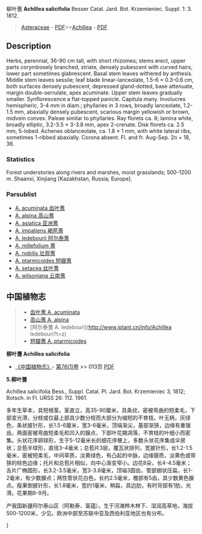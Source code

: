 柳叶蓍 **Achillea salicifolia** Besser Catal. Jard. Bot. Krzemieniec. Suppl. 1: 3. 1812.

> [Asteraceae](http://www.iplant.cn/info/Asteraceae?t=foc) - [PDF](http://www.iplant.cn/foc/pdf/Asteraceae.pdf)>>[Achillea](Achillea-蓍属.md) - [PDF](http://www.iplant.cn/foc/pdf/Achillea.pdf)

## Description

Herbs, perennial, 36-90 cm tall, with short rhizomes; stems erect, upper parts corymbosely branched, striate, densely pubescent with curved hairs, lower part sometimes glabrescent. Basal stem leaves withered by anthesis. Middle stem leaves sessile; leaf blade linear-lanceolate, 1.5-6 × 0.3-0.6 cm, both surfaces densely pubescent, depressed gland-dotted, base attenuate, margin double-serrulate, apex acuminate. Upper stem leaves gradually smaller. Synflorescence a flat-topped panicle. Capitula many. Involucres hemispheric, 3-4 mm in diam.; phyllaries in 3 rows, broadly lanceolate, 1.2-1.5 mm, abaxially densely pubescent, scarious margin yellowish or brown, midvein convex. Paleae similar to phyllaries. Ray florets ca. 8; lamina white, broadly elliptic, 3.2-3.5 × 3-3.8 mm, apex 2-crenate. Disk florets ca. 2.5 mm, 5-lobed. Achenes oblanceolate, ca. 1.8 × 1 mm, with white lateral ribs, sometimes 1-ribbed abaxially. Corona absent. Fl. and fr. Aug-Sep. 2*n* = 18, 36.

### Statistics
Forest understories along rivers and marshes, moist grasslands; 500-1200 m. Shaanxi, Xinjiang [Kazakhstan, Russia; Europe].

### Parsublist

* [A.  acuminata  齿叶蓍](Achillea-acuminata-齿叶蓍.md)
* [A.  alpina  高山蓍](Achillea-alpina-高山蓍.md)
* [A.  asiatica  亚洲蓍](Achillea-asiatica-亚洲蓍.md)
* [A.  impatiens  褐苞蓍](Achillea-impatiens-褐苞蓍.md)
* [A.  ledebourii  阿尔泰蓍](Achillea-ledebourii-阿尔泰蓍.md)
* [A.  millefolium  蓍](Achillea-millefolium-蓍.md)
* [A.  nobilis  壮观蓍](Achillea-nobilis-壮观蓍.md)
* [A.  ptarmicoides  短瓣蓍](Achillea-ptarmicoides-短瓣蓍.md)
* [A.  setacea  丝叶蓍](Achillea-setacea-丝叶蓍.md)
* [A.  wilsoniana  云南蓍](Achillea-wilsoniana-云南蓍.md)

## 中国植物志

> * [齿叶蓍  A.  acuminata](Achillea-acuminata-齿叶蓍.md)
> * [高山蓍  A.  alpina](Achillea-alpina-高山蓍.md)
> * [阿尔泰蓍  A.  ledebouri](http://www.iplant.cn/info/Achillea ledebouri?t=z)
> * [短瓣蓍  A.  ptarmicoides](Achillea-ptarmicoides-短瓣蓍.md)

**柳叶蓍 Achillea salicifolia**

* [《中国植物志》](http://www.iplant.cn/frps)- [第76(1)卷](http://www.iplant.cn/frps/vol/76(1)) >> 013页 [PDF](http://www.iplant.cn/frps/pdf/76(1)/013a.PDF)

**5.柳叶蓍**

Achillea salicifolia Bess., Suppl. Catal. Pl. Jard. Bot. Krzemieniec 3, 1812; Botsch. in Fl. URSS 26: 112. 1961.

多年生草本，具短根茎。茎直立，高35-90厘米，具条纹，密被弯曲的短柔毛，下部变光滑，分枝或仅最上部具少数分枝而大部分为缩短的不育枝。叶无柄，灰绿色，条状披针形，长1.5-6厘米，宽3-6毫米，顶端渐尖，基部渐狭，边缘有重锯齿，两面密被弯曲短柔毛和凹入的腺点，下部叶花期凋落，不育枝的叶细小而密集。头状花序卵球形，生于5-12毫米长的细花序梗上，多数头状花序集成伞房状；总苞半球形，直径3-4毫米；总苞片3层，覆瓦状排列，宽披针形，长1.2-1.5毫米，密被短柔毛，中间草质，淡黄绿色，有凸起的中脉，边缘膜质，淡黄色或带狭的棕色边缘；托片和总苞片相似，向中心渐变窄小。边花8朵，长4-4.5毫米；舌片广椭圆形，长3.2-3.5毫米，宽3-3.8毫米，顶端3圆齿，管部翅状压扁，长1-2毫米，有少数腺点；两性管状花白色，长约2.5毫米，檐部有5齿，具少数黄色腺点。瘦果倒披针形，长1.8毫米，宽约1毫米，稍扁，具边肋，有时背部有1肋，光滑。花果期8-9月。

产我国新疆阿尔泰山区（阿勒泰、富蕴）。生于河滩桦木林下、湿润高草地，海拔500-1200米，少见。欧洲中部至苏联中亚及西伯利亚地区也有分布。

}